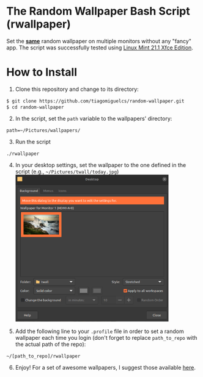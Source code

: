 # The Random Wallpaper Bash Script (rwallpaper)
Set the <ins><b>same</b></ins> random wallpaper on multiple monitors without any "fancy" app. The script was successfully tested using [Linux Mint 21.1 Xfce Edition](https://linuxmint.com/rel_vera_xfce_whatsnew.php). 

# How to Install
1. Clone this repository and change to its directory:
```
$ git clone https://github.com/tiagomiguelcs/random-wallpaper.git
$ cd random-wallpaper
```
2. In the script, set the ``path`` variable to the wallpapers' directory:
```
path=~/Pictures/wallpapers/ 
```
3. Run the script
```
./rwallpaper
```
4. In your desktop settings, set the wallpaper to the one defined in the script (e.g., ``~/Pictures/twall/today.jpg``)<img src="screenshots/desktop-settings.png" width="400px" height="385px" alt="desktop-settings"/>

5. Add the following line to your ``.profile`` file in order to set a random wallpaper each time you login (don't forget to replace ``path_to_repo`` with the actual path of the repo):
```
~/[path_to_repo]/rwallpaper
```
6. Enjoy! For a set of awesome wallpapers, I suggest those available [here](https://gitlab.com/dwt1/wallpapers).
